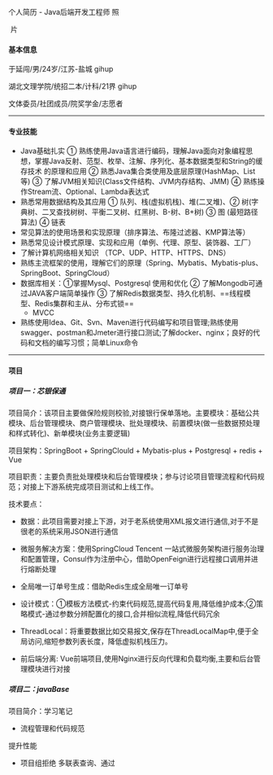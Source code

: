 个人简历 - Java后端开发工程师																								照

​																																					 片

#### 基本信息

于延闯/男/24岁/江苏-盐城                              																	gihup

湖北文理学院/统招二本/计科/21界																						 gihup

文体委员/社团成员/院奖学金/志愿者																													                                            

<hr>

#### 专业技能

- Java基础扎实  ① 熟练使用Java语言进行编码，理解Java面向对象编程思想，掌握Java反射、范型、枚举、注解、序列化、基本数据类型和String的缓存技术 的原理和应用    ② 熟悉Java集合类使用及底层原理(HashMap、List等)   ③ 了解JVM相关知识(Class文件结构、JVM内存结构、JMM)  ④ 熟练操作Stream流、Optional、Lambda表达式
- 熟悉常用数据结构及其应用  ① 队列、栈(虚拟机栈)、堆(二叉堆)、② 树(字典树、二叉查找树树、平衡二叉树、红黑树、B-树、B+树)  ③ 图 (最短路径算法)  ④ 链表
- 常见算法的使用场景和实现原理（排序算法、布隆过滤器、KMP算法等）
- 熟悉常见设计模式原理、实现和应用（单例、代理、原型、装饰器、工厂）
- 了解计算机网络相关知识  （TCP、UDP、HTTP、HTTPS、DNS）
- 熟练主流框架的使用，理解它们的原理（Spring、Mybatis、Mybatis-plus、SpringBoot、SpringCloud）
- 数据库相关：①掌握Mysql、Postgresql 使用和优化  ② 了解Mongodb可通过JAVA客户端简单操作 ③  了解Redis数据类型、持久化机制、==线程模型、Redis集群和主从、分布式锁==
  - MVCC
- 熟练使用Idea、Git、Svn、Maven进行代码编写和项目管理;熟练使用swagger、postman和Jmeter进行接口测试;了解docker、nginx；良好的代码和文档的编写习惯；简单Linux命令

<hr>

#### 项目

##### 项目一：芯银保通

项目简介：该项目主要做保险规则校验,对接银行保单落地。主要模块：基础公共模块、后台管理模块、商户管理模块、批处理模块、前置模块(做一些数据预处理和样式转化)、新单模块(业务主要逻辑)

项目架构：SpringBoot + SpringClould + Mybatis-plus +  Postgresql  +  redis + Vue

项目职责：主要负责批处理模块和后台管理模块；参与讨论项目管理流程和代码规范；对接上下游系统完成项目测试和上线工作。

技术要点：

- 数据：此项目需要对接上下游，对于老系统使用XML报文进行通信,对于不是很老的系统采用JSON进行通信
- 微服务解决方案：使用SpringCloud Tencent 一站式微服务架构进行服务治理和配置管理，Consul作为注册中心，借助OpenFeign进行远程接口调用并进行熔断处理

- 全局唯一订单号生成：借助Redis生成全局唯一订单号

- 设计模式：①模板方法模式-约束代码规范,提高代码复用,降低维护成本;②策略模式-通过参数分辨配置化的接口,合并相似流程,降低代码冗余

- ThreadLocal：将重要数据比如交易报文,保存在ThreadLocalMap中,便于全局访问,缩短参数列表长度，降低虚拟机栈压力。

- 前后端分离: Vue前端项目,使用Nginx进行反向代理和负载均衡,主要和后台管理模块进行对接

  

##### 项目二：javaBase

项目简介：学习笔记

- 流程管理和代码规范

提升性能

- 项目组拒绝 多联表查询、通过



























